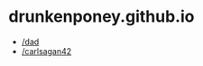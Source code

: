 # drunkenponey.github.io
 - [/dad](https://drunkenponey.github.io/dad)
 - [/carlsagan42](https://drunkenponey.github.io/carlsagan42)
